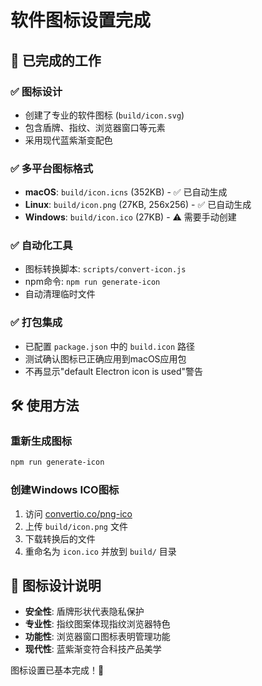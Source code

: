 # 软件图标设置完成

## 🎉 已完成的工作

### ✅ 图标设计
- 创建了专业的软件图标 (`build/icon.svg`)
- 包含盾牌、指纹、浏览器窗口等元素
- 采用现代蓝紫渐变配色

### ✅ 多平台图标格式
- **macOS**: `build/icon.icns` (352KB) - ✅ 已自动生成
- **Linux**: `build/icon.png` (27KB, 256x256) - ✅ 已自动生成  
- **Windows**: `build/icon.ico` (27KB) - ⚠️ 需要手动创建

### ✅ 自动化工具
- 图标转换脚本: `scripts/convert-icon.js`
- npm命令: `npm run generate-icon`
- 自动清理临时文件

### ✅ 打包集成
- 已配置 `package.json` 中的 `build.icon` 路径
- 测试确认图标已正确应用到macOS应用包
- 不再显示"default Electron icon is used"警告

## 🛠️ 使用方法

### 重新生成图标
```bash
npm run generate-icon
```

### 创建Windows ICO图标
1. 访问 [convertio.co/png-ico](https://convertio.co/png-ico/)
2. 上传 `build/icon.png` 文件
3. 下载转换后的文件
4. 重命名为 `icon.ico` 并放到 `build/` 目录

## 🎨 图标设计说明
- **安全性**: 盾牌形状代表隐私保护
- **专业性**: 指纹图案体现指纹浏览器特色
- **功能性**: 浏览器窗口图标表明管理功能
- **现代性**: 蓝紫渐变符合科技产品美学

图标设置已基本完成！🎊
